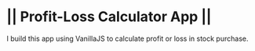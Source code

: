 # || Profit-Loss Calculator App ||
I build this app using VanillaJS to calculate profit or loss in stock purchase.

